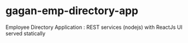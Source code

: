 # gagan-emp-directory-app
Employee Directory Application : REST services (nodejs) with ReactJs UI served statically
